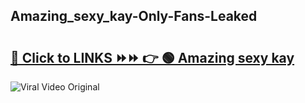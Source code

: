 
 ## Amazing_sexy_kay-Only-Fans-Leaked

# <h2><a href="https://clipsfans.com/Amazing_sexy_kay&ref=git">🔗 Click to LINKS ⏩⏩ 👉 🟢 Amazing sexy kay </a></h2>

<a href="https://clipsfans.com/Amazing_sexy_kay&ref=git" rel="nofollow" data-target="animated-image.originalLink"><img src="https://i.ibb.co.com/xMMVF88/686577567.gif" alt="Viral Video Original" style="max-width: 100%; display: inline-block;" data-target="animated-image.originalImage"></a>
